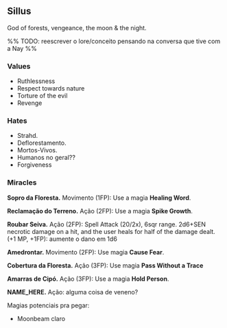 ## Sillus
God of forests, vengeance, the moon & the night.

%%
TODO: reescrever o lore/conceito pensando na conversa que tive com a Nay
%%

### Values
- Ruthlessness
- Respect towards nature
- Torture of the evil
- Revenge

### Hates
- Strahd.
- Deflorestamento.
- Mortos-Vivos.
- Humanos no geral??
- Forgiveness

### Miracles
**Sopro da Floresta.** Movimento (1FP): Use a magia **Healing Word**.

**Reclamação do Terreno.** Ação (2FP): Use a magia **Spike Growth**.

**Roubar Seiva.** Ação (2FP): Spell Attack (20/2x), 6sqr range. 2d6+SEN necrotic damage on a hit, and the user heals for half of the damage dealt. (+1 MP, +1FP): aumente o dano em 1d6

**Amedrontar.** Movimento (2FP): Use magia **Cause Fear**.

**Cobertura da Floresta.** Ação (3FP): Use magia **Pass Without a Trace**

**Amarras de Cipó.** Ação (3FP): Use a magia **Hold Person**.

**NAME_HERE.** Ação: alguma coisa de veneno?

Magias potenciais pra pegar:
- Moonbeam claro